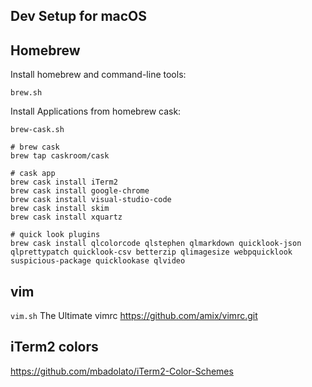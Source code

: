 ## Dev Setup for macOS

## Homebrew

Install homebrew and command-line tools:

```brew.sh ``` 

Install Applications from homebrew cask:

```brew-cask.sh```

```
# brew cask
brew tap caskroom/cask

# cask app
brew cask install iTerm2
brew cask install google-chrome
brew cask install visual-studio-code
brew cask install skim
brew cask install xquartz

# quick look plugins
brew cask install qlcolorcode qlstephen qlmarkdown quicklook-json qlprettypatch quicklook-csv betterzip qlimagesize webpquicklook suspicious-package quicklookase qlvideo

```


## vim

```vim.sh``` The Ultimate vimrc https://github.com/amix/vimrc.git

## iTerm2 colors

https://github.com/mbadolato/iTerm2-Color-Schemes


